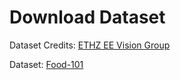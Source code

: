 # Download Dataset

Dataset Credits: [ETHZ EE Vision Group](https://www.vision.ee.ethz.ch/datasets_extra/food-101/)

Dataset: [Food-101](http://data.vision.ee.ethz.ch/cvl/food-101.tar.gz)
